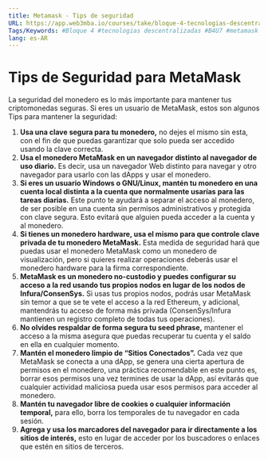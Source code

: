 ```yaml
---
title: Metamask - Tips de seguridad
URL: https://app.web3mba.io/courses/take/bloque-4-tecnologias-descentralizadas/texts/36811195-u7-03-metamask-tips-de-seguridad
Tags/Keywords: #Bloque 4 #tecnologias descentralizadas #B4U7 #metamask #Tips de seguridad
lang: es-AR
---
```

# Tips de Seguridad para MetaMask
La seguridad del monedero es lo más importante para mantener tus criptomonedas seguras. Si eres un usuario de MetaMask, estos son algunos Tips para mantener la seguridad:
1. **Usa una clave segura para tu monedero,** no dejes el mismo sin esta, con el fin de que puedas garantizar que solo pueda ser accedido usando la clave correcta. 
2. **Usa el monedero MetaMask en un navegador distinto al navegador de uso diario.** Es decir, usa un navegador Web distinto para navegar y otro navegador para usarlo con las dApps y usar el monedero. 
3. **Si eres un usuario Windows o GNU/Linux, mantén tu monedero en una cuenta local distinta a la cuenta que normalmente usarías para las tareas diarias.** Este punto te ayudará a separar el acceso al monedero, de ser posible en una cuenta sin permisos administrativos y protegida con clave segura. Esto evitará que alguien pueda acceder a la cuenta y al monedero. 
4. **Si tienes un monedero hardware, usa el mismo para que controle clave privada de tu monedero MetaMask.** Esta medida de seguridad hará que puedas usar el monedero MetaMask como un monedero de visualización, pero si quieres realizar operaciones deberás usar el monedero hardware para la firma correspondiente.
5. **MetaMask es un monedero no-custodio y puedes configurar su acceso a la red usando tus propios nodos en lugar de los nodos de Infura/ConsenSys.** Si usas tus propios nodos, podrás usar MetaMask sin temor a que se te vete el acceso a la red Ethereum, y adicional, mantendrás tu acceso de forma más privada (ConsenSys/Infura mantienen un registro completo de todas tus operaciones).
6. **No olvides respaldar de forma segura tu seed phrase,** mantener el acceso a la misma asegura que puedas recuperar tu cuenta y el saldo en ella en cualquier momento. 
7. **Mantén el monedero limpio de “Sitios Conectados”.** Cada vez que MetaMask se conecta a una dApp, se genera una cierta apertura de permisos en el monedero, una práctica recomendable en este punto es, borrar esos permisos una vez termines de usar la dApp, así evitarás que cualquier actividad maliciosa pueda usar esos permisos para acceder al monedero.
8. **Mantén tu navegador libre de cookies o cualquier información temporal,** para ello, borra los temporales de tu navegador en cada sesión. 
9. **Agrega y usa los marcadores del navegador para ir directamente a los sitios de interés,** esto en lugar de acceder por los buscadores o enlaces que estén en sitios de terceros.